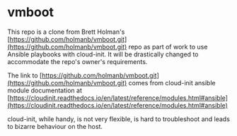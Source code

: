 # vmboot

This repo is a clone from Brett Holman's [https://github.com/holmanb/vmboot.git](https://github.com/holmanb/vmboot.git) repo as part of work to use Ansible playbooks with cloud-init. It will be drastically changed to accommodate the repo's owner's requirements.

The link to [https://github.com/holmanb/vmboot.git](https://github.com/holmanb/vmboot.git) comes from cloud-init ansible module documentation at [https://cloudinit.readthedocs.io/en/latest/reference/modules.html#ansible](https://cloudinit.readthedocs.io/en/latest/reference/modules.html#ansible)

cloud-init, while handy, is not very flexible, is hard to troubleshoot and leads to bizarre behaviour on the host.
